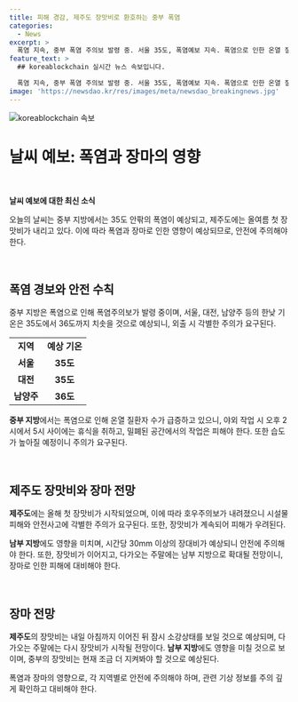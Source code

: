 ```yaml
---
title: 피해 경감, 제주도 장맛비로 환호하는 중부 폭염
categories:
  - News
excerpt: >
  폭염 지속, 중부 폭염 주의보 발령 중. 서울 35도, 폭염예보 지속. 폭염으로 인한 온열 질환자 급증, 사망자 2명 발생. 장맛비 시작, 제주도 호우주의보. 시간당 30mm 이상의 장대비 예상. 제주도 최고 150mm 이상 호우 예보, 장마 소강 상태 예상. 장마 확대, 남부까지 영향. 중부 장맛비 예상, 이달 말쯤 시작 예상.
feature_text: >
  ## koreablockchain 실시간 뉴스 속보입니다.

  폭염 지속, 중부 폭염 주의보 발령 중. 서울 35도, 폭염예보 지속. 폭염으로 인한 온열 질환자 급증, 사망자 2명 발생. 장맛비 시작, 제주도 호우주의보. 시간당 30mm 이상의 장대비 예상. 제주도 최고 150mm 이상 호우 예보, 장마 소강 상태 예상. 장마 확대, 남부까지 영향. 중부 장맛비 예상, 이달 말쯤 시작 예상.
image: 'https://newsdao.kr/res/images/meta/newsdao_breakingnews.jpg'
---
```


<p><img src="https://newsdao.kr/res/images/meta/newsdao_breakingnews.jpg" alt="koreablockchain 속보" /></p>

<h1>날씨 예보: 폭염과 장마의 영향</h1>

<p data-ke-size="size16">&nbsp;</p>

<p><b>날씨 예보에 대한 최신 소식</b></p>

<p>오늘의 날씨는 중부 지방에서는 35도 안팎의 폭염이 예상되고, 제주도에는 올여름 첫 장맛비가 내리고 있다. 이에 따라 폭염과 장마로 인한 영향이 예상되므로, 안전에 주의해야 한다.</p>

<p data-ke-size="size16">&nbsp;</p>

<h2>폭염 경보와 안전 수칙</h2>

<p>중부 지방은 폭염으로 인해 폭염주의보가 발령 중이며, 서울, 대전, 남양주 등의 한낮 기온은 35도에서 36도까지 치솟을 것으로 예상되니, 외출 시 각별한 주의가 요구된다.</p>

<table>
    <tbody>
        <tr>
            <td style="text-align: center; height: 17px;"><b>지역</b></td>
            <td style="text-align: center; height: 17px;"><b>예상 기온</b></td>
        </tr>
        <tr>
            <td style="text-align: center; height: 17px;"><b>서울</b></td>
            <td style="text-align: center; height: 17px;"><b>35도</b></td>
        </tr>
        <tr>
            <td style="text-align: center; height: 17px;"><b>대전</b></td>
            <td style="text-align: center; height: 17px;"><b>35도</b></td>
        </tr>
        <tr>
            <td style="text-align: center; height: 17px;"><b>남양주</b></td>
            <td style="text-align: center; height: 17px;"><b>36도</b></td>
        </tr>
    </tbody>
</table>

<p><b>중부 지방</b>에서는 폭염으로 인해 온열 질환자 수가 급증하고 있으니, 야외 작업 시 오후 2시에서 5시 사이에는 휴식을 취하고, 밀폐된 공간에서의 작업은 피해야 한다. 또한 습도가 높아질 예정이니 주의가 요구된다.</p>

<p data-ke-size="size16">&nbsp;</p>

<h2>제주도 장맛비와 장마 전망</h2>

<p><b>제주도</b>에는 올해 첫 장맛비가 시작되었으며, 이에 따라 호우주의보가 내려졌으니 시설물 피해와 안전사고에 각별한 주의가 요구된다. 또한, 장맛비가 계속되어 피해가 우려된다.</p>

<p><b>남부 지방</b>에도 영향을 미치며, 시간당 30mm 이상의 장대비가 예상되니 안전에 주의해야 한다. 또한, 장맛비가 이어지고, 다가오는 주말에는 남부 지방으로 확대될 전망이니, 장마로 인한 피해에 대비해야 한다.</p>

<p data-ke-size="size16">&nbsp;</p>

<h2>장마 전망</h2>

<p><b>제주도</b>의 장맛비는 내일 아침까지 이어진 뒤 잠시 소강상태를 보일 것으로 예상되며, 다가오는 주말에는 다시 장맛비가 시작될 전망이다. <b>남부 지방</b>에도 영향을 미칠 것으로 보이며, 중부의 장맛비는 현재 조금 더 지켜봐야 할 것으로 예상된다.</p>

<p>폭염과 장마의 영향으로, 각 지역별로 안전에 주의해야 하며, 관련 기상 정보를 주의 깊게 확인하고 대비해야 한다.</p>

<p data-ke-size="size16">&nbsp;</p>

